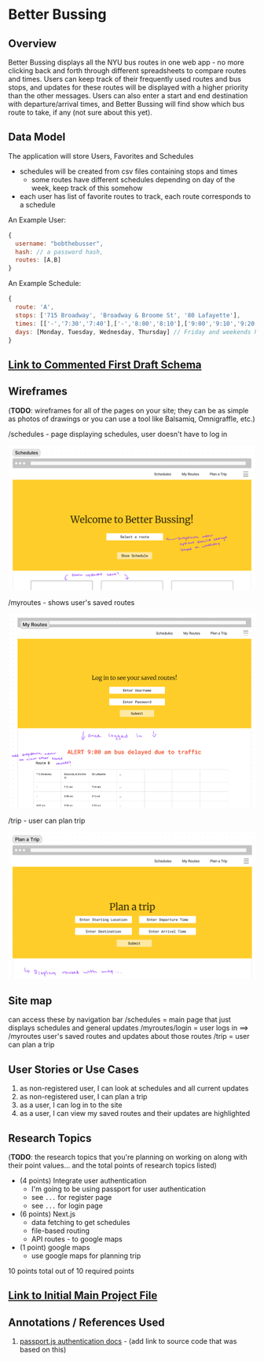 # Better Bussing

## Overview

Better Bussing displays all the NYU bus routes in one web app - no more clicking back and forth
through different spreadsheets to compare routes and times. Users can keep track of their
frequently used routes and bus stops, and updates for these routes will be displayed with a 
higher priority than the other messages. Users can also enter a start and end destination with
departure/arrival times, and Better Bussing will find show which bus route to take, if any (not sure about this yet).

## Data Model

The application will store Users, Favorites and Schedules

* schedules will be created from csv files containing stops and times
  * some routes have different schedules depending on day of the week, keep track of this somehow
* each user has list of favorite routes to track, each route corresponds to a schedule

An Example User:

```javascript
{
  username: "bobthebusser",
  hash: // a password hash,
  routes: [A,B]
}
```

An Example Schedule:

```javascript
{
  route: 'A',
  stops: ['715 Broadway', 'Broadway & Broome St', '80 Lafayette'],
  times: [['-','7:30','7:40'],['-','8:00','8:10'],['9:00','9:10','9:20']], // - means the bus does not stop there on this trip
  days: [Monday, Tuesday, Wednesday, Thursday] // Friday and weekends have different schedule
}
```


## [Link to Commented First Draft Schema](db.mjs) 


## Wireframes

(__TODO__: wireframes for all of the pages on your site; they can be as simple as photos of drawings or you can use a tool like Balsamiq, Omnigraffle, etc.)

/schedules - page displaying schedules, user doesn't have to log in

![schedules](documentation/schedules.png)

/myroutes - shows user's saved routes

![myroutes](documentation/myroutes.png)

/trip - user can plan trip

![trip](documentation/trip.png)

## Site map

can access these by navigation bar
/schedules = main page that just displays schedules and general updates
/myroutes/login = user logs in ==> /myroutes user's saved routes and updates about those routes
/trip = user can plan a trip

## User Stories or Use Cases

1. as non-registered user, I can look at schedules and all current updates
2. as non-registered user, I can plan a trip
3. as a user, I can log in to the site
4. as a user, I can view my saved routes and their updates are highlighted

## Research Topics

(__TODO__: the research topics that you're planning on working on along with their point values... and the total points of research topics listed)

* (4 points) Integrate user authentication
    * I'm going to be using passport for user authentication
    * see <code>...</code> for register page
    * see <code>...</code> for login page
* (6 points) Next.js
    * data fetching to get schedules
    * file-based routing
    * API routes - to google maps
* (1 point) google maps
    * use google maps for planning trip

10 points total out of 10 required points 

## [Link to Initial Main Project File](app.mjs) 

## Annotations / References Used

1. [passport.js authentication docs](http://passportjs.org/docs) - (add link to source code that was based on this)
